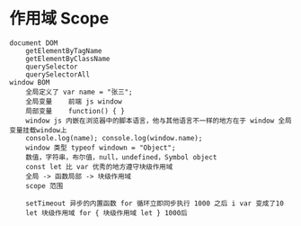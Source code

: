 # 作用域 Scope
    document DOM 
        getElementByTagName
        getElementByClassName
        querySelector
        querySelectorAll
    window BOM
        全局定义了 var name = "张三";
        全局变量    前端 js window
        局部变量    function() { }
        window js 内嵌在浏览器中的脚本语言，他与其他语言不一样的地方在于 window 全局变量挂载window上
        console.log(name); console.log(window.name);
        window 类型 typeof windown = "Object"; 
        数值，字符串，布尔值，null，undefined，Symbol object
        const let 比 var 优秀的地方遵守块级作用域
        全局 -> 函数局部 -> 块级作用域
        scope 范围

        setTimeout 异步的内置函数 for 循环立即同步执行 1000 之后 i var 变成了10 
        let 块级作用域 for { 块级作用域 let } 1000后 
